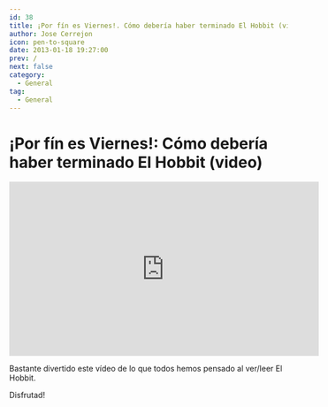 ```yaml
---
id: 38
title: ¡Por fín es Viernes!. Cómo debería haber terminado El Hobbit (video)
author: Jose Cerrejon
icon: pen-to-square
date: 2013-01-18 19:27:00
prev: /
next: false
category:
  - General
tag:
  - General
---
```


# ¡Por fín es Viernes!: Cómo debería haber terminado El Hobbit (video)

<iframe width="560" height="315" src="http://www.youtube.com/embed/JrKXH1CeXck" frameborder="0" allowfullscreen></iframe>

Bastante divertido este vídeo de lo que todos hemos pensado al ver/leer El Hobbit.

Disfrutad!